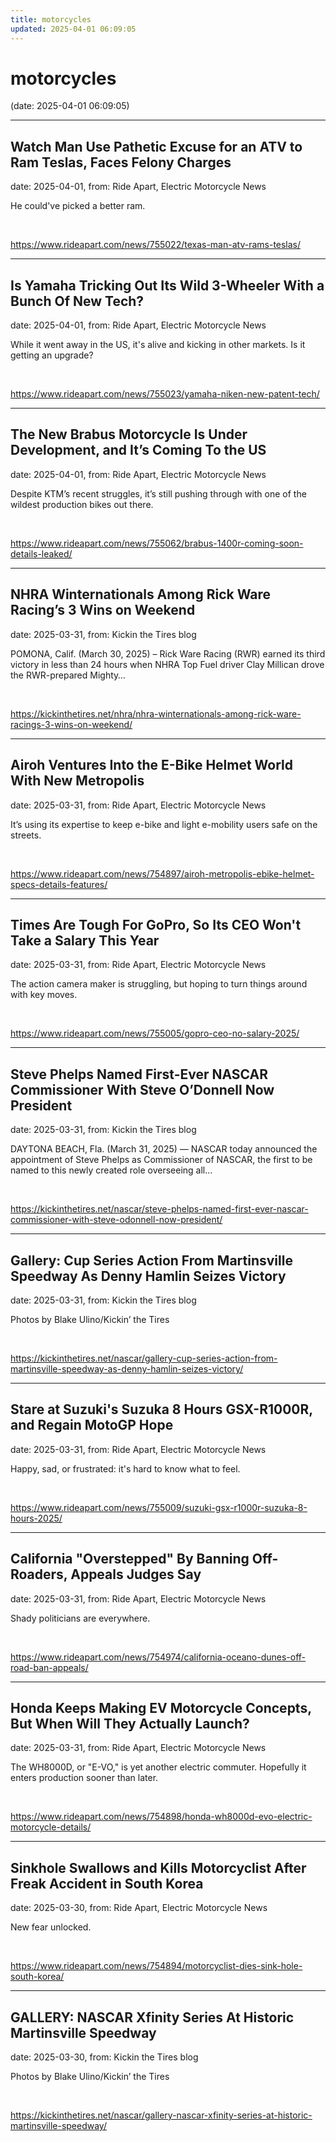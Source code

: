 ```yaml
---
title: motorcycles
updated: 2025-04-01 06:09:05
---
```


# motorcycles

(date: 2025-04-01 06:09:05)

---

## Watch Man Use Pathetic Excuse for an ATV to Ram Teslas, Faces Felony Charges

date: 2025-04-01, from: Ride Apart, Electric Motorcycle News

He could've picked a better ram. 

<br> 

<https://www.rideapart.com/news/755022/texas-man-atv-rams-teslas/>

---

## Is Yamaha Tricking Out Its Wild 3-Wheeler With a Bunch Of New Tech?

date: 2025-04-01, from: Ride Apart, Electric Motorcycle News

While it went away in the US, it's alive and kicking in other markets. Is it getting an upgrade? 

<br> 

<https://www.rideapart.com/news/755023/yamaha-niken-new-patent-tech/>

---

## The New Brabus Motorcycle Is Under Development, and It’s Coming To the US

date: 2025-04-01, from: Ride Apart, Electric Motorcycle News

Despite KTM’s recent struggles, it’s still pushing through with one of the wildest production bikes out there. 

<br> 

<https://www.rideapart.com/news/755062/brabus-1400r-coming-soon-details-leaked/>

---

## NHRA Winternationals Among Rick Ware Racing’s 3 Wins on Weekend

date: 2025-03-31, from: Kickin the Tires blog

POMONA, Calif. (March 30, 2025) – Rick Ware Racing (RWR) earned its third victory in less than 24 hours when NHRA Top Fuel driver Clay Millican drove the RWR-prepared Mighty&#8230;  

<br> 

<https://kickinthetires.net/nhra/nhra-winternationals-among-rick-ware-racings-3-wins-on-weekend/>

---

## Airoh Ventures Into the E-Bike Helmet World With New Metropolis

date: 2025-03-31, from: Ride Apart, Electric Motorcycle News

It’s using its expertise to keep e-bike and light e-mobility users safe on the streets. 
 

<br> 

<https://www.rideapart.com/news/754897/airoh-metropolis-ebike-helmet-specs-details-features/>

---

## Times Are Tough For GoPro, So Its CEO Won't Take a Salary This Year

date: 2025-03-31, from: Ride Apart, Electric Motorcycle News

The action camera maker is struggling, but hoping to turn things around with key moves. 

<br> 

<https://www.rideapart.com/news/755005/gopro-ceo-no-salary-2025/>

---

## Steve Phelps Named First-Ever NASCAR Commissioner With Steve O’Donnell Now President

date: 2025-03-31, from: Kickin the Tires blog

DAYTONA BEACH, Fla. (March 31, 2025) — NASCAR today announced the appointment of Steve Phelps as Commissioner of NASCAR, the first to be named to this newly created role overseeing all&#8230;  

<br> 

<https://kickinthetires.net/nascar/steve-phelps-named-first-ever-nascar-commissioner-with-steve-odonnell-now-president/>

---

## Gallery: Cup Series Action From Martinsville Speedway As Denny Hamlin Seizes Victory

date: 2025-03-31, from: Kickin the Tires blog

Photos by Blake Ulino/Kickin&#8217; the Tires 

<br> 

<https://kickinthetires.net/nascar/gallery-cup-series-action-from-martinsville-speedway-as-denny-hamlin-seizes-victory/>

---

## Stare at Suzuki's Suzuka 8 Hours GSX-R1000R, and Regain MotoGP Hope

date: 2025-03-31, from: Ride Apart, Electric Motorcycle News

Happy, sad, or frustrated: it's hard to know what to feel. 

<br> 

<https://www.rideapart.com/news/755009/suzuki-gsx-r1000r-suzuka-8-hours-2025/>

---

## California "Overstepped" By Banning Off-Roaders, Appeals Judges Say

date: 2025-03-31, from: Ride Apart, Electric Motorcycle News

Shady politicians are everywhere.  

<br> 

<https://www.rideapart.com/news/754974/california-oceano-dunes-off-road-ban-appeals/>

---

## Honda Keeps Making EV Motorcycle Concepts, But When Will They Actually Launch?

date: 2025-03-31, from: Ride Apart, Electric Motorcycle News

The WH8000D, or "E-VO," is yet another electric commuter. Hopefully it enters production sooner than later. 
 

<br> 

<https://www.rideapart.com/news/754898/honda-wh8000d-evo-electric-motorcycle-details/>

---

## Sinkhole Swallows and Kills Motorcyclist After Freak Accident in South Korea

date: 2025-03-30, from: Ride Apart, Electric Motorcycle News

New fear unlocked.  

<br> 

<https://www.rideapart.com/news/754894/motorcyclist-dies-sink-hole-south-korea/>

---

## GALLERY: NASCAR Xfinity Series At Historic Martinsville Speedway

date: 2025-03-30, from: Kickin the Tires blog

Photos by Blake Ulino/Kickin&#8217; the Tires 

<br> 

<https://kickinthetires.net/nascar/gallery-nascar-xfinity-series-at-historic-martinsville-speedway/>

